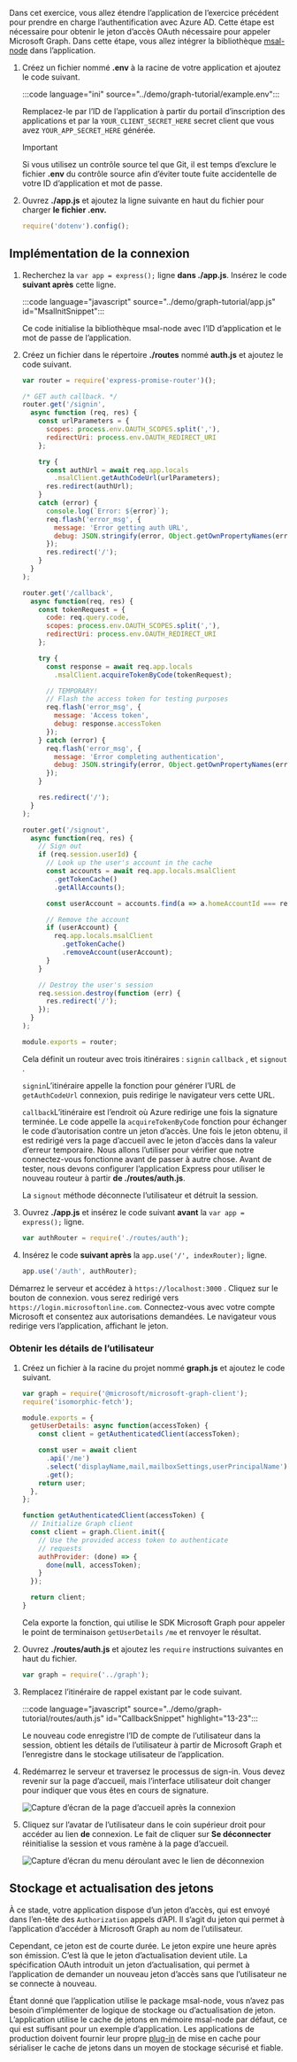 <!-- markdownlint-disable MD002 MD041 -->

Dans cet exercice, vous allez étendre l’application de l’exercice précédent pour prendre en charge l’authentification avec Azure AD. Cette étape est nécessaire pour obtenir le jeton d’accès OAuth nécessaire pour appeler Microsoft Graph. Dans cette étape, vous allez intégrer la bibliothèque [msal-node](https://github.com/AzureAD/microsoft-authentication-library-for-js/tree/dev/lib/msal-node) dans l’application.

1. Créez un fichier nommé **.env** à la racine de votre application et ajoutez le code suivant.

    :::code language="ini" source="../demo/graph-tutorial/example.env":::

    Remplacez-le par l’ID de l’application à partir du portail d’inscription des applications et par la `YOUR_CLIENT_SECRET_HERE` secret client que vous avez `YOUR_APP_SECRET_HERE` générée.

    > [!IMPORTANT]
    > Si vous utilisez un contrôle source tel que Git, il est temps d’exclure le fichier **.env** du contrôle source afin d’éviter toute fuite accidentelle de votre ID d’application et mot de passe.

1. Ouvrez **./app.js** et ajoutez la ligne suivante en haut du fichier pour charger **le fichier .env.**

    ```javascript
    require('dotenv').config();
    ```

## <a name="implement-sign-in"></a>Implémentation de la connexion

1. Recherchez la `var app = express();` ligne **dans ./app.js**. Insérez le code **suivant après** cette ligne.

    :::code language="javascript" source="../demo/graph-tutorial/app.js" id="MsalInitSnippet":::

    Ce code initialise la bibliothèque msal-node avec l’ID d’application et le mot de passe de l’application.

1. Créez un fichier dans le répertoire **./routes** nommé **auth.js** et ajoutez le code suivant.

    ```javascript
    var router = require('express-promise-router')();

    /* GET auth callback. */
    router.get('/signin',
      async function (req, res) {
        const urlParameters = {
          scopes: process.env.OAUTH_SCOPES.split(','),
          redirectUri: process.env.OAUTH_REDIRECT_URI
        };

        try {
          const authUrl = await req.app.locals
            .msalClient.getAuthCodeUrl(urlParameters);
          res.redirect(authUrl);
        }
        catch (error) {
          console.log(`Error: ${error}`);
          req.flash('error_msg', {
            message: 'Error getting auth URL',
            debug: JSON.stringify(error, Object.getOwnPropertyNames(error))
          });
          res.redirect('/');
        }
      }
    );

    router.get('/callback',
      async function(req, res) {
        const tokenRequest = {
          code: req.query.code,
          scopes: process.env.OAUTH_SCOPES.split(','),
          redirectUri: process.env.OAUTH_REDIRECT_URI
        };

        try {
          const response = await req.app.locals
            .msalClient.acquireTokenByCode(tokenRequest);

          // TEMPORARY!
          // Flash the access token for testing purposes
          req.flash('error_msg', {
            message: 'Access token',
            debug: response.accessToken
          });
        } catch (error) {
          req.flash('error_msg', {
            message: 'Error completing authentication',
            debug: JSON.stringify(error, Object.getOwnPropertyNames(error))
          });
        }

        res.redirect('/');
      }
    );

    router.get('/signout',
      async function(req, res) {
        // Sign out
        if (req.session.userId) {
          // Look up the user's account in the cache
          const accounts = await req.app.locals.msalClient
            .getTokenCache()
            .getAllAccounts();

          const userAccount = accounts.find(a => a.homeAccountId === req.session.userId);

          // Remove the account
          if (userAccount) {
            req.app.locals.msalClient
              .getTokenCache()
              .removeAccount(userAccount);
          }
        }

        // Destroy the user's session
        req.session.destroy(function (err) {
          res.redirect('/');
        });
      }
    );

    module.exports = router;
    ```

    Cela définit un routeur avec trois itinéraires : `signin` `callback` , et `signout` .

    `signin`L’itinéraire appelle la fonction pour générer l’URL de `getAuthCodeUrl` connexion, puis redirige le navigateur vers cette URL.

    `callback`L’itinéraire est l’endroit où Azure redirige une fois la signature terminée. Le code appelle la `acquireTokenByCode` fonction pour échanger le code d’autorisation contre un jeton d’accès. Une fois le jeton obtenu, il est redirigé vers la page d’accueil avec le jeton d’accès dans la valeur d’erreur temporaire. Nous allons l’utiliser pour vérifier que notre connectez-vous fonctionne avant de passer à autre chose. Avant de tester, nous devons configurer l’application Express pour utiliser le nouveau routeur à partir **de ./routes/auth.js**.

    La `signout` méthode déconnecte l’utilisateur et détruit la session.

1. Ouvrez **./app.js** et insérez le code suivant **avant** la `var app = express();` ligne.

    ```javascript
    var authRouter = require('./routes/auth');
    ```

1. Insérez le code **suivant après** la `app.use('/', indexRouter);` ligne.

    ```javascript
    app.use('/auth', authRouter);
    ```

Démarrez le serveur et accédez à `https://localhost:3000` . Cliquez sur le bouton de connexion. vous serez redirigé vers `https://login.microsoftonline.com`. Connectez-vous avec votre compte Microsoft et consentez aux autorisations demandées. Le navigateur vous redirige vers l’application, affichant le jeton.

### <a name="get-user-details"></a>Obtenir les détails de l’utilisateur

1. Créez un fichier à la racine du projet nommé **graph.js** et ajoutez le code suivant.

    ```javascript
    var graph = require('@microsoft/microsoft-graph-client');
    require('isomorphic-fetch');

    module.exports = {
      getUserDetails: async function(accessToken) {
        const client = getAuthenticatedClient(accessToken);

        const user = await client
          .api('/me')
          .select('displayName,mail,mailboxSettings,userPrincipalName')
          .get();
        return user;
      },
    };

    function getAuthenticatedClient(accessToken) {
      // Initialize Graph client
      const client = graph.Client.init({
        // Use the provided access token to authenticate
        // requests
        authProvider: (done) => {
          done(null, accessToken);
        }
      });

      return client;
    }
    ```

    Cela exporte la fonction, qui utilise le SDK Microsoft Graph pour appeler le point de terminaison `getUserDetails` `/me` et renvoyer le résultat.

1. Ouvrez **./routes/auth.js** et ajoutez les `require` instructions suivantes en haut du fichier.

    ```javascript
    var graph = require('../graph');
    ```

1. Remplacez l’itinéraire de rappel existant par le code suivant.

    :::code language="javascript" source="../demo/graph-tutorial/routes/auth.js" id="CallbackSnippet" highlight="13-23":::

    Le nouveau code enregistre l’ID de compte de l’utilisateur dans la session, obtient les détails de l’utilisateur à partir de Microsoft Graph et l’enregistre dans le stockage utilisateur de l’application.

1. Redémarrez le serveur et traversez le processus de sign-in. Vous devez revenir sur la page d’accueil, mais l’interface utilisateur doit changer pour indiquer que vous êtes en cours de signature.

    ![Capture d’écran de la page d’accueil après la connexion](./images/add-aad-auth-01.png)

1. Cliquez sur l’avatar de l’utilisateur dans le coin supérieur droit pour accéder au lien **de** connexion. Le fait de cliquer sur **Se déconnecter** réinitialise la session et vous ramène à la page d’accueil.

    ![Capture d’écran du menu déroulant avec le lien de déconnexion](./images/add-aad-auth-02.png)

## <a name="storing-and-refreshing-tokens"></a>Stockage et actualisation des jetons

À ce stade, votre application dispose d’un jeton d’accès, qui est envoyé dans l’en-tête des `Authorization` appels d’API. Il s’agit du jeton qui permet à l’application d’accéder à Microsoft Graph au nom de l’utilisateur.

Cependant, ce jeton est de courte durée. Le jeton expire une heure après son émission. C’est là que le jeton d’actualisation devient utile. La spécification OAuth introduit un jeton d’actualisation, qui permet à l’application de demander un nouveau jeton d’accès sans que l’utilisateur ne se connecte à nouveau.

Étant donné que l’application utilise le package msal-node, vous n’avez pas besoin d’implémenter de logique de stockage ou d’actualisation de jeton. L’application utilise le cache de jetons en mémoire msal-node par défaut, ce qui est suffisant pour un exemple d’application. Les applications de production doivent fournir leur propre [plug-in](https://github.com/AzureAD/microsoft-authentication-library-for-js/blob/dev/lib/msal-node/docs/configuration.md) de mise en cache pour sérialiser le cache de jetons dans un moyen de stockage sécurisé et fiable.
